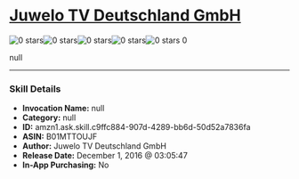 # [Juwelo TV Deutschland GmbH](http://alexa.amazon.com/#skills/amzn1.ask.skill.c9ffc884-907d-4289-bb6d-50d52a7836fa)
![0 stars](../../images/ic_star_border_black_18dp_1x.png)![0 stars](../../images/ic_star_border_black_18dp_1x.png)![0 stars](../../images/ic_star_border_black_18dp_1x.png)![0 stars](../../images/ic_star_border_black_18dp_1x.png)![0 stars](../../images/ic_star_border_black_18dp_1x.png) 0

null

***

### Skill Details

* **Invocation Name:** null
* **Category:** null
* **ID:** amzn1.ask.skill.c9ffc884-907d-4289-bb6d-50d52a7836fa
* **ASIN:** B01MTTOUJF
* **Author:** Juwelo TV Deutschland GmbH
* **Release Date:** December 1, 2016 @ 03:05:47
* **In-App Purchasing:** No
